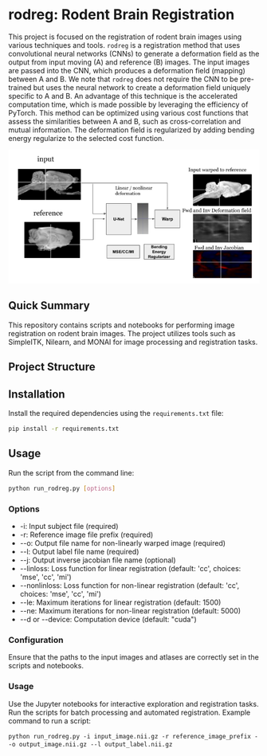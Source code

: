 # rodreg: Rodent Brain Registration

This project is focused on the registration of rodent brain images using various techniques and tools.
`rodreg` is a registration method that uses convolutional neural networks (CNNs) to generate a deformation field as the output from input moving (A) and reference (B) images.  The input images are passed into the CNN, which produces a deformation field (mapping) between A and B. We note that `rodreg` does not require the CNN to be pre-trained but uses the neural network to create a deformation field uniquely specific to A and B. An advantage of this technique is the accelerated computation time, which is made possible by leveraging the efficiency of PyTorch. This method can be optimized using various cost functions that assess the similarities between A and B, such as cross-correlation and mutual information. The deformation field is regularized by adding bending energy regularize to the selected cost function.

<p align="center">
  <img src="rodreg.png" />
</p>

## Quick Summary

This repository contains scripts and notebooks for performing image registration on rodent brain images. The project utilizes tools such as SimpleITK, Nilearn, and MONAI for image processing and registration tasks.

## Project Structure


## Installation

Install the required dependencies using the `requirements.txt` file:

```sh
pip install -r requirements.txt
```

## Usage
Run the script from the command line:

```bash
python run_rodreg.py [options]
```

### Options
- -i: Input subject file (required)
- -r: Reference image file prefix (required)
- --o: Output file name for non-linearly warped image (required)
- --l: Output label file name (required)
- --j: Output inverse jacobian file name (optional)
- --linloss: Loss function for linear registration (default: 'cc', choices: 'mse', 'cc', 'mi')
- --nonlinloss: Loss function for non-linear registration (default: 'cc', choices: 'mse', 'cc', 'mi')
- --le: Maximum iterations for linear registration (default: 1500)
- --ne: Maximum iterations for non-linear registration (default: 5000)
- --d or --device: Computation device (default: "cuda")


### Configuration
Ensure that the paths to the input images and atlases are correctly set in the scripts and notebooks.


### Usage
Use the Jupyter notebooks for interactive exploration and registration tasks.
Run the scripts for batch processing and automated registration.
Example command to run a script:

```
python run_rodreg.py -i input_image.nii.gz -r reference_image_prefix --o output_image.nii.gz --l output_label.nii.gz
```



